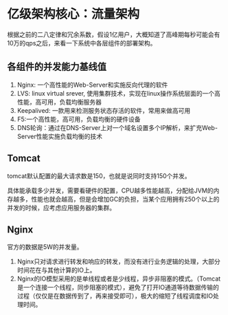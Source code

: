 # 亿级架构核心：流量架构


根据之前的二八定律和冗余系数，假设1亿用户，大概知道了高峰期每秒可能会有10万的qps之后，来看一下系统中各层组件的部署架构。

## 各组件的并发能力基线值

1. Nginx: 一个高性能的Web-Server和实施反向代理的软件
2. LVS: linux virtual srever, 使用集群技术，实现在linux操作系统层面的一个高性能，高可用，负载均衡服务器
3. Keepalived: 一款用来检测服务状态存活的软件，常用来做高可用
4. F5:一个高性能，高可用，负载均衡的硬件设备
5. DNS轮询：通过在DNS-Server上对一个域名设置多个IP解析，来扩充Web-Server性能实施负载均衡的技术


## Tomcat

tomcat默认配置的最大请求数是150，也就是说同时支持150个并发。

具体能承载多少并发，需要看硬件的配置，CPU越多性能越高，分配给JVM的内存越多，性能也就会越高，但是会增加GC的负担，当某个应用拥有250个以上的并发的时候，应考虑应用服务器的集群。

## Nginx

官方的数据是5W的并发量。

1. Nginx只对请求进行转发和响应的转发，而没有进行业务逻辑的处理，大部分时间花在与其他计算的IO上。
2. Nginx的IO模型采用的是单线程或者是少线程，异步非阻塞的模式。（Tomcat是一个连接一个线程，同步阻塞的模式），避免了打开IO通道等待数据传输的过程（仅仅是在数据传到了，再来接受即可），极大的缩短了线程调度和IO处理时间。